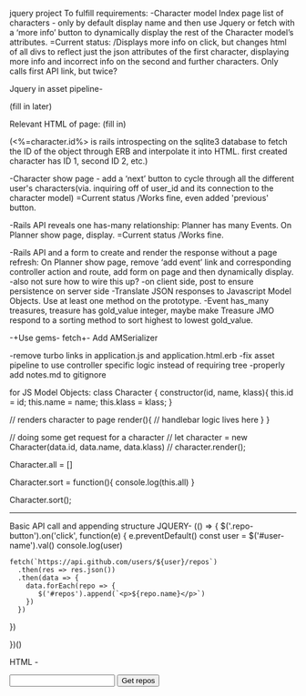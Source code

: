 jquery project
To fulfill requirements:
-Character model Index page list of characters - only by default display name and then use Jquery or fetch with a ‘more info’ button to dynamically display the rest of the Character model’s attributes.
=Current status:
/Displays more info on click, but changes html of all divs to reflect just the json attributes of the first character, displaying more info and incorrect info on the second and further characters. Only calls first API link, but twice?

Jquery in asset pipeline-

(fill in later)

Relevant HTML of page:
(fill in)

(<%=character.id%> is rails introspecting on the sqlite3 database to fetch the ID of the object through ERB and interpolate it into HTML. first created character has ID 1, second ID 2, etc.)


-Character show page - add a ‘next’ button to cycle through all the different user's characters(via. inquiring off of user_id and its connection to the character model)
=Current status
/Works fine, even added 'previous' button.

-Rails API reveals one has-many relationship: Planner has many Events. On Planner show page, display.
=Current status
/Works fine.



-Rails API and a form to create and render the response without a page refresh: On Planner show page, remove ‘add event’ link and corresponding controller action and route, add form on page and then dynamically display.
	-also not sure how to wire this up?
  -on client side, post to ensure persistence on server side
-Translate JSON responses to Javascript Model Objects. Use at least one method on the prototype.
	-Event has_many treasures, treasure has gold_value integer, maybe make Treasure JMO respond to a sorting method to sort highest to lowest gold_value.


-+Use gems- fetch+-
Add AMSerializer


-remove turbo links in application.js and application.html.erb
-fix asset pipeline to use controller specific logic instead of requiring tree
-properly add notes.md to gitignore 

for JS Model Objects:
class Character {
  constructor(id, name, klass){
    this.id = id;
    this.name = name;
    this.klass = klass;
  }

  // renders character to page
  render(){
    // handlebar logic lives here
  }
}

// doing some get request for a character
// let character = new Character(data.id, data.name, data.klass)
// character.render();

Character.all = []

Character.sort = function(){
  console.log(this.all)
}

Character.sort();

---

Basic API call and appending structure
JQUERY-
(() => {
  $('.repo-button').on('click', function(e) {
    e.preventDefault()
    const user = $('#user-name').val()
    console.log(user)

    fetch(`https://api.github.com/users/${user}/repos`)
      .then(res => res.json())
      .then(data => {
        data.forEach(repo => {
           $('#repos').append(`<p>${repo.name}</p>`)  
        })
      })
  })  



})()

HTML -
<div id="repos">

</div>
<input type="text" id="user-name" />
<button class="repo-button">Get repos</button>
